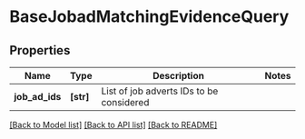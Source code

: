 # BaseJobadMatchingEvidenceQuery


## Properties
Name | Type | Description | Notes
------------ | ------------- | ------------- | -------------
**job_ad_ids** | **[str]** | List of job adverts IDs to be considered | 

[[Back to Model list]](../README.md#documentation-for-models) [[Back to API list]](../README.md#documentation-for-api-endpoints) [[Back to README]](../README.md)



